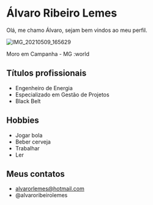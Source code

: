 # Álvaro Ribeiro Lemes
Olá, me chamo Álvaro, sejam bem vindos ao meu perfil.

![IMG_20210509_165629](https://user-images.githubusercontent.com/124595690/217010567-83313696-7d17-488b-9596-78fd21c28d2a.jpg)

Moro em Campanha - MG :world


## Títulos profissionais

- Engenheiro de Energia
- Especializado em Gestão de Projetos
- Black Belt

## Hobbies

- Jogar bola
- Beber cerveja
- Trabalhar
- Ler

## Meus contatos

- alvarorlemes@hotmail.com
- @alvaroribeirolemes


